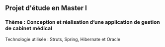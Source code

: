 ## Projet d'étude en Master I
### Thème : Conception et réalisation d’une application de gestion de cabinet médical
Technologie utilisée : Struts, Spring, Hibernate et Oracle
